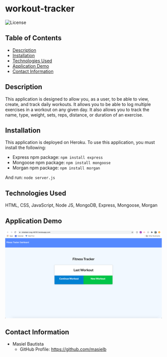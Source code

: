 # workout-tracker
![License](https://img.shields.io/badge/license-MIT-blue.svg)

## Table of Contents
* [Description](#description)
* [Installation](#installation)
* [Technologies Used](#technologies-used)
* [Application Demo](#application-demo)
* [Contact Information](#contact-information)

## Description
This application is designed to allow you, as a user, to be able to view, create, and track daily workouts. It allows you to be able to log multiple exercises in a workout on any given day. It also allows you to track the name, type, weight, sets, reps, distance, or duration of an exercise. 

## Installation
This application is deployed on Heroku. To use this application, you must install the following:
* Express npm package: ```npm install express```
* Mongoose npm package: ```npm install mongoose```
* Morgan npm package: ```npm install morgan```

And run: ```node server.js```

## Technologies Used
HTML, CSS, JavaScript, Node JS, MongoDB, Express, Mongoose, Morgan

## Application Demo
![applicationdemo](dashboard.png)

## Contact Information
* Masiel Bautista
  * GitHub Profile: https://github.com/masielb